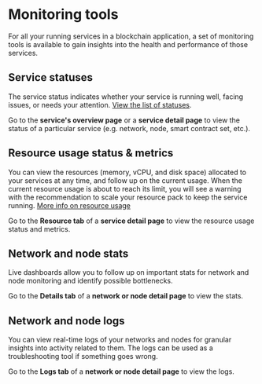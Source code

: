 # Monitoring tools

For all your running services in a blockchain application, a set of monitoring tools is available to gain insights into the health and performance of those services.

## Service statuses

The service status indicates whether your service is running well, facing issues, or needs your attention. [View the list of statuses](../reference/14_statuses.md).

Go to the **service's overview page** or a **service detail page** to view the status of a particular service (e.g. network, node, smart contract set, etc.).

## Resource usage status & metrics

You can view the resources (memory, vCPU, and disk space) allocated to your services at any time, and follow up on the current usage. When the current resource usage is about to reach its limit, you will see a warning with the recommendation to scale your resource pack to keep the service running. [More info on resource usage](19_resource-usage.md)

Go to the **Resource tab** of a **service detail page** to view the resource usage status and metrics.

## Network and node stats

Live dashboards allow you to follow up on important stats for network and node monitoring and identify possible bottlenecks.

Go to the **Details tab** of a **network or node detail page** to view the stats.

## Network and node logs

You can view real-time logs of your networks and nodes for granular insights into activity related to them. The logs can be used as a troubleshooting tool if something goes wrong.

Go to the **Logs tab** of a **network or node detail page** to view the logs.
